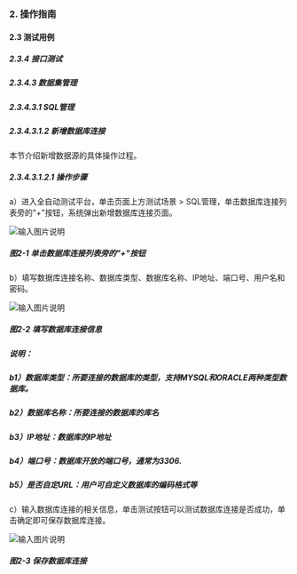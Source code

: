 ### 2. 操作指南

#### 2.3 测试用例

##### 2.3.4 接口测试

##### 2.3.4.3 数据集管理

##### 2.3.4.3.1 SQL管理

##### 2.3.4.3.1.2 新增数据库连接

本节介绍新增数据源的具体操作过程。

##### 2.3.4.3.1.2.1 操作步骤

a）进入全自动测试平台，单击页面上方测试场景 > SQL管理，单击数据库连接列表旁的"+"按钮，系统弹出新增数据库连接页面。

![输入图片说明](../../../../../images/SoFlu%E5%85%A8%E8%87%AA%E5%8A%A8%E6%B5%8B%E8%AF%95%E5%B9%B3%E5%8F%B0%E6%95%99%E7%A8%8B/2.%20%E6%93%8D%E4%BD%9C%E6%8C%87%E5%8D%97/4.%20%E6%8E%A5%E5%8F%A3%E6%B5%8B%E8%AF%95/3.%20%E6%95%B0%E6%8D%AE%E9%9B%86%E7%AE%A1%E7%90%86/1.%20SQL%E7%AE%A1%E7%90%86/2-1.png)

##### 图2-1 单击数据库连接列表旁的"+"按钮

b）填写数据库连接名称、数据库类型、数据库名称、IP地址、端口号、用户名和密码。

![输入图片说明](../../../../../images/SoFlu%E5%85%A8%E8%87%AA%E5%8A%A8%E6%B5%8B%E8%AF%95%E5%B9%B3%E5%8F%B0%E6%95%99%E7%A8%8B/2.%20%E6%93%8D%E4%BD%9C%E6%8C%87%E5%8D%97/4.%20%E6%8E%A5%E5%8F%A3%E6%B5%8B%E8%AF%95/3.%20%E6%95%B0%E6%8D%AE%E9%9B%86%E7%AE%A1%E7%90%86/1.%20SQL%E7%AE%A1%E7%90%86/2-2.png)

##### 图2-2 填写数据库连接信息

##### 说明：

##### b1）数据库类型：所要连接的数据库的类型，支持MYSQL和ORACLE两种类型数据库。

##### b2）数据库名称：所要连接的数据库的库名

##### b3）IP地址：数据库的IP地址

##### b4）端口号：数据库开放的端口号，通常为3306.

##### b5）是否自定URL：用户可自定义数据库的编码格式等

c）输入数据库连接的相关信息，单击测试按钮可以测试数据库连接是否成功，单击确定即可保存数据库连接。

![输入图片说明](../../../../../images/SoFlu%E5%85%A8%E8%87%AA%E5%8A%A8%E6%B5%8B%E8%AF%95%E5%B9%B3%E5%8F%B0%E6%95%99%E7%A8%8B/2.%20%E6%93%8D%E4%BD%9C%E6%8C%87%E5%8D%97/4.%20%E6%8E%A5%E5%8F%A3%E6%B5%8B%E8%AF%95/3.%20%E6%95%B0%E6%8D%AE%E9%9B%86%E7%AE%A1%E7%90%86/1.%20SQL%E7%AE%A1%E7%90%86/2-3.png)

##### 图2-3 保存数据库连接

